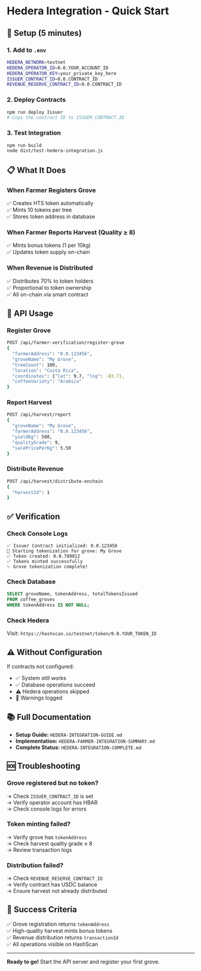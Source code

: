 # Hedera Integration - Quick Start

## 🚀 Setup (5 minutes)

### 1. Add to `.env`
```bash
HEDERA_NETWORK=testnet
HEDERA_OPERATOR_ID=0.0.YOUR_ACCOUNT_ID
HEDERA_OPERATOR_KEY=your_private_key_here
ISSUER_CONTRACT_ID=0.0.CONTRACT_ID
REVENUE_RESERVE_CONTRACT_ID=0.0.CONTRACT_ID
```

### 2. Deploy Contracts
```bash
npm run deploy Issuer
# Copy the contract ID to ISSUER_CONTRACT_ID
```

### 3. Test Integration
```bash
npm run build
node dist/test-hedera-integration.js
```

## 📋 What It Does

### When Farmer Registers Grove
✅ Creates HTS token automatically  
✅ Mints 10 tokens per tree  
✅ Stores token address in database  

### When Farmer Reports Harvest (Quality ≥ 8)
✅ Mints bonus tokens (1 per 10kg)  
✅ Updates token supply on-chain  

### When Revenue is Distributed
✅ Distributes 70% to token holders  
✅ Proportional to token ownership  
✅ All on-chain via smart contract  

## 🔧 API Usage

### Register Grove
```bash
POST /api/farmer-verification/register-grove
{
  "farmerAddress": "0.0.123456",
  "groveName": "My Grove",
  "treeCount": 100,
  "location": "Costa Rica",
  "coordinates": {"lat": 9.7, "lng": -83.7},
  "coffeeVariety": "Arabica"
}
```

### Report Harvest
```bash
POST /api/harvest/report
{
  "groveName": "My Grove",
  "farmerAddress": "0.0.123456",
  "yieldKg": 500,
  "qualityGrade": 9,
  "salePricePerKg": 5.50
}
```

### Distribute Revenue
```bash
POST /api/harvest/distribute-onchain
{
  "harvestId": 1
}
```

## ✅ Verification

### Check Console Logs
```
✅ Issuer Contract initialized: 0.0.123456
🌳 Starting tokenization for grove: My Grove
✅ Token created: 0.0.789012
✅ Tokens minted successfully
✨ Grove tokenization complete!
```

### Check Database
```sql
SELECT groveName, tokenAddress, totalTokensIssued 
FROM coffee_groves 
WHERE tokenAddress IS NOT NULL;
```

### Check Hedera
Visit: `https://hashscan.io/testnet/token/0.0.YOUR_TOKEN_ID`

## ⚠️ Without Configuration

If contracts not configured:
- ✅ System still works
- ✅ Database operations succeed
- ⚠️ Hedera operations skipped
- 📝 Warnings logged

## 📚 Full Documentation

- **Setup Guide:** `HEDERA-INTEGRATION-GUIDE.md`
- **Implementation:** `HEDERA-FARMER-INTEGRATION-SUMMARY.md`
- **Complete Status:** `HEDERA-INTEGRATION-COMPLETE.md`

## 🆘 Troubleshooting

### Grove registered but no token?
→ Check `ISSUER_CONTRACT_ID` is set  
→ Verify operator account has HBAR  
→ Check console logs for errors  

### Token minting failed?
→ Verify grove has `tokenAddress`  
→ Check harvest quality grade ≥ 8  
→ Review transaction logs  

### Distribution failed?
→ Check `REVENUE_RESERVE_CONTRACT_ID`  
→ Verify contract has USDC balance  
→ Ensure harvest not already distributed  

## 🎯 Success Criteria

✅ Grove registration returns `tokenAddress`  
✅ High-quality harvest mints bonus tokens  
✅ Revenue distribution returns `transactionId`  
✅ All operations visible on HashScan  

---

**Ready to go!** Start the API server and register your first grove.
